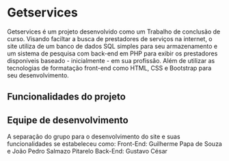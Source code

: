 # Getservices
Getservices é um projeto desenvolvido como um Trabalho de conclusão de curso.
Visando faciltar a busca de prestadores de serviços na internet, o site utiliza de um banco de dados SQL simples para seu armazenamento e um sistema de pesquisa com back-end em PHP para exibir os prestadores disponíveis baseado - inicialmente - em sua profissão. Além de utilizar as tecnologias de formatação front-end como HTML, CSS e Bootstrap para seu desenvolvimento.

<h2> Funcionalidades do projeto </h2>





<h2>Equipe de desenvolvimento</h2>
A separação do grupo para o desenvolvimento do site e suas funcionalidades se estabeleceu como:
Front-End: Guilherme Papa de Souza e João Pedro Salmazo Pitarelo
Back-End: Gustavo César

